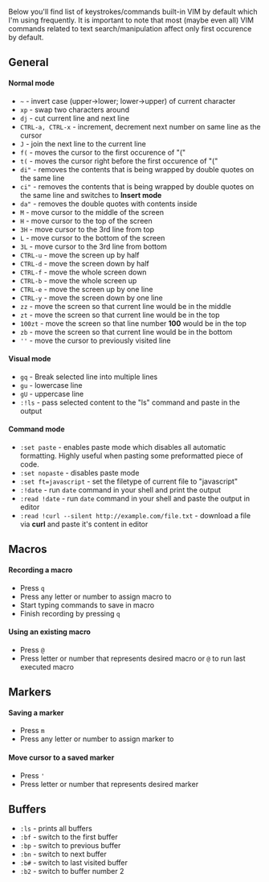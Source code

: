 Below you'll find list of keystrokes/commands built-in VIM by default which I'm using frequently.
It is important to note that most (maybe even all) VIM commands related to text search/manipulation affect only first occurence by default.

## General

#### Normal mode

* `~` - invert case (upper->lower; lower->upper) of current character
* `xp` - swap two characters around
* `dj` - cut current line and next line
* `CTRL-a, CTRL-x` - increment, decrement next number on same line as the cursor
* `J` - join the next line to the current line
* `f(` - moves the cursor to the first occurence of "("
* `t(` - moves the cursor right before the first occurence of "("
* `di"` - removes the contents that is being wrapped by double quotes on the same line
* `ci"` - removes the contents that is being wrapped by double quotes on the same line and switches to **Insert mode**
* `da"` - removes the double quotes with contents inside
* `M` - move cursor to the middle of the screen
* `H` - move cursor to the top of the screen
* `3H` - move cursor to the 3rd line from top
* `L` - move cursor to the bottom of the screen
* `3L` - move cursor to the 3rd line from bottom
* `CTRL-u` - move the screen up by half
* `CTRL-d` - move the screen down by half
* `CTRL-f` - move the whole screen down
* `CTRL-b` - move the whole screen up
* `CTRL-e` - move the screen up by one line
* `CTRL-y` - move the screen down by one line
* `zz` - move the screen so that current line would be in the middle
* `zt` - move the screen so that current line would be in the top
* `100zt` - move the screen so that line number **100** would be in the top
* `zb` - move the screen so that current line would be in the bottom
* `''` - move the cursor to previously visited line

#### Visual mode

* `gq` - Break selected line into multiple lines
* `gu` - lowercase line
* `gU` - uppercase line
* `:!ls` - pass selected content to the "ls" command and paste in the output

#### Command mode

* `:set paste` - enables paste mode which disables all automatic formatting. Highly useful when pasting some preformatted piece of code.
* `:set nopaste` - disables paste mode
* `:set ft=javascript` - set the filetype of current file to "javascript"
* `:!date` - run `date` command in your shell and print the output
* `:read !date` - run `date` command in your shell and paste the output in editor
* `:read !curl --silent http://example.com/file.txt` - download a file via **curl** and paste it's content in editor

## Macros

#### Recording a macro

* Press `q`
* Press any letter or number to assign macro to
* Start typing commands to save in macro
* Finish recording by pressing `q`

#### Using an existing macro

* Press `@`
* Press letter or number that represents desired macro or `@` to run last executed macro

## Markers

#### Saving a marker

* Press `m`
* Press any letter or number to assign marker to

#### Move cursor to a saved marker

* Press `'`
* Press letter or number that represents desired marker

## Buffers

* `:ls` - prints all buffers
* `:bf` - switch to the first buffer
* `:bp` - switch to previous buffer
* `:bn` - switch to next buffer
* `:b#` - switch to last visited buffer
* `:b2` - switch to buffer number 2